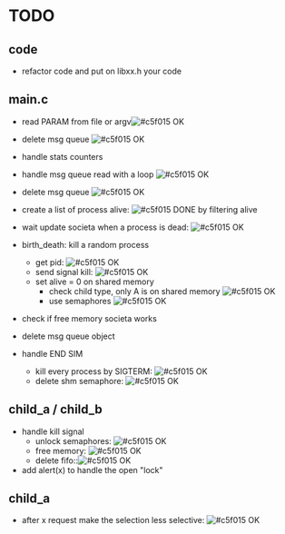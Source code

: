 # TODO

## code
- refactor code and put on libxx.h your code

## main.c

- read PARAM from file or argv![#c5f015](https://placehold.it/15/c5f015/000000?text=+) OK
- delete msg queue ![#c5f015](https://placehold.it/15/c5f015/000000?text=+) OK
- handle stats counters
- handle msg queue read with a loop ![#c5f015](https://placehold.it/15/c5f015/000000?text=+) OK
- delete msg queue ![#c5f015](https://placehold.it/15/c5f015/000000?text=+) OK

- create a list of process alive: ![#c5f015](https://placehold.it/15/c5f015/000000?text=+) DONE by filtering alive
- wait update societa when a process is dead: ![#c5f015](https://placehold.it/15/c5f015/000000?text=+) OK
- birth_death: kill a random process
    - get pid: ![#c5f015](https://placehold.it/15/c5f015/000000?text=+) OK
    - send signal kill: ![#c5f015](https://placehold.it/15/c5f015/000000?text=+) OK
    - set alive = 0  on shared memory 
        - check child type, only A is on shared memory ![#c5f015](https://placehold.it/15/c5f015/000000?text=+)  OK
        - use semaphores ![#c5f015](https://placehold.it/15/c5f015/000000?text=+)  OK
- check if free memory societa works
- delete msg queue object
- handle END SIM
    - kill every process by SIGTERM: ![#c5f015](https://placehold.it/15/c5f015/000000?text=+) OK
    - delete shm semaphore: ![#c5f015](https://placehold.it/15/c5f015/000000?text=+) OK

## child_a / child_b

- handle kill signal
    + unlock semaphores: ![#c5f015](https://placehold.it/15/c5f015/000000?text=+) OK
    + free memory: ![#c5f015](https://placehold.it/15/c5f015/000000?text=+) OK
    + delete fifo::![#c5f015](https://placehold.it/15/c5f015/000000?text=+)  OK
- add alert(x) to handle the open "lock"
## child_a
- after x request make the selection less selective: ![#c5f015](https://placehold.it/15/c5f015/000000?text=+) OK